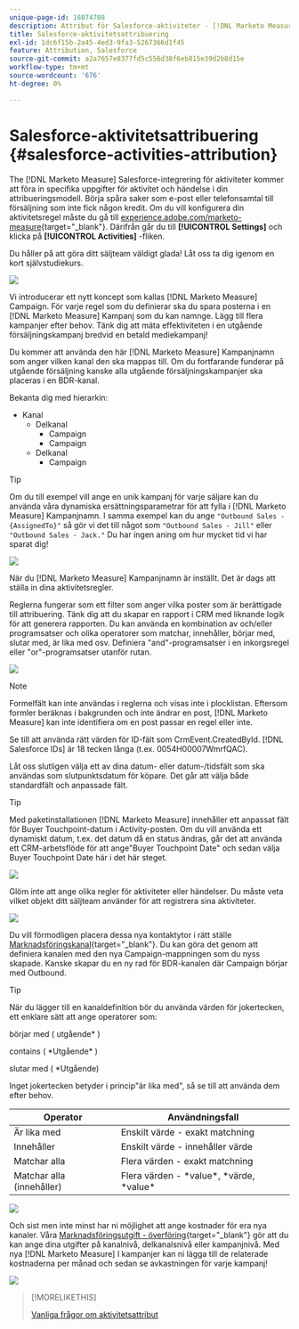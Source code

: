 ```yaml
---
unique-page-id: 18874708
description: Attribut för Salesforce-aktiviteter - [!DNL Marketo Measure] - Produktdokumentation
title: Salesforce-aktivitetsattribuering
exl-id: 1dc6f15b-2a45-4ed3-9fa3-5267366d1f45
feature: Attribution, Salesforce
source-git-commit: a2a7657e8377fd5c556d38f6eb815e39d2b8d15e
workflow-type: tm+mt
source-wordcount: '676'
ht-degree: 0%

---
```


# Salesforce-aktivitetsattribuering {#salesforce-activities-attribution}

The [!DNL Marketo Measure] Salesforce-integrering för aktiviteter kommer att föra in specifika uppgifter för aktivitet och händelse i din attribueringsmodell. Börja spåra saker som e-post eller telefonsamtal till försäljning som inte fick någon kredit. Om du vill konfigurera din aktivitetsregel måste du gå till [experience.adobe.com/marketo-measure](https://experience.adobe.com/marketo-measure){target="_blank"}. Därifrån går du till **[!UICONTROL Settings]** och klicka på **[!UICONTROL Activities]** -fliken.

Du håller på att göra ditt säljteam väldigt glada! Låt oss ta dig igenom en kort självstudiekurs.

![](assets/1.png)

Vi introducerar ett nytt koncept som kallas [!DNL Marketo Measure] Campaign. För varje regel som du definierar ska du spara posterna i en [!DNL Marketo Measure] Kampanj som du kan namnge. Lägg till flera kampanjer efter behov. Tänk dig att mäta effektiviteten i en utgående försäljningskampanj bredvid en betald mediekampanj!

Du kommer att använda den här [!DNL Marketo Measure] Kampanjnamn som anger vilken kanal den ska mappas till. Om du fortfarande funderar på utgående försäljning kanske alla utgående försäljningskampanjer ska placeras i en BDR-kanal.

Bekanta dig med hierarkin:

* Kanal
   * Delkanal
      * Campaign
      * Campaign
   * Delkanal
      * Campaign

>[!TIP]
>
>Om du till exempel vill ange en unik kampanj för varje säljare kan du använda våra dynamiska ersättningsparametrar för att fylla i [!DNL Marketo Measure] Kampanjnamn. I samma exempel kan du ange `"Outbound Sales - {AssignedTo}"` så gör vi det till något som `"Outbound Sales - Jill"` eller `"Outbound Sales - Jack."` Du har ingen aning om hur mycket tid vi har sparat dig!

![](assets/2.png)

När du [!DNL Marketo Measure] Kampanjnamn är inställt. Det är dags att ställa in dina aktivitetsregler.

Reglerna fungerar som ett filter som anger vilka poster som är berättigade till attribuering. Tänk dig att du skapar en rapport i CRM med liknande logik för att generera rapporten. Du kan använda en kombination av och/eller programsatser och olika operatorer som matchar, innehåller, börjar med, slutar med, är lika med osv. Definiera &quot;and&quot;-programsatser i en inkorgsregel eller &quot;or&quot;-programsatser utanför rutan.

![](assets/3.png)

>[!NOTE]
>
>Formelfält kan inte användas i reglerna och visas inte i plocklistan. Eftersom formler beräknas i bakgrunden och inte ändrar en post, [!DNL Marketo Measure] kan inte identifiera om en post passar en regel eller inte.
>
>Se till att använda rätt värden för ID-fält som CrmEvent.CreatedById. [!DNL Salesforce IDs] är 18 tecken långa (t.ex. 0054H00007WmrfQAC).

Låt oss slutligen välja ett av dina datum- eller datum-/tidsfält som ska användas som slutpunktsdatum för köpare. Det går att välja både standardfält och anpassade fält.

>[!TIP]
>
>Med paketinstallationen [!DNL Marketo Measure] innehåller ett anpassat fält för Buyer Touchpoint-datum i Activity-posten. Om du vill använda ett dynamiskt datum, t.ex. det datum då en status ändras, går det att använda ett CRM-arbetsflöde för att ange&quot;Buyer Touchpoint Date&quot; och sedan välja Buyer Touchpoint Date här i det här steget.

![](assets/4.png)

Glöm inte att ange olika regler för aktiviteter eller händelser. Du måste veta vilket objekt ditt säljteam använder för att registrera sina aktiviteter.

![](assets/5.png)

Du vill förmodligen placera dessa nya kontaktytor i rätt ställe [Marknadsföringskanal](https://experience.adobe.com/#/marketo-measure/MyAccount/Business?busView=false&amp;id=10#/!/MyAccount/Business/Account.Settings.SettingsHome?tab=Channels.Online%20Channels){target="_blank"}. Du kan göra det genom att definiera kanalen med den nya Campaign-mappningen som du nyss skapade. Kanske skapar du en ny rad för BDR-kanalen där Campaign börjar med Outbound.

>[!TIP]
>
>När du lägger till en kanaldefinition bör du använda värden för jokertecken, ett enklare sätt att ange operatorer som:
>
>börjar med ( utgående&#42; )
>
>contains ( &#42;Utgående&#42; )
>
>slutar med ( &#42;Utgående)
>
>Inget jokertecken betyder i princip&quot;är lika med&quot;, så se till att använda dem efter behov.

| **Operator** | **Användningsfall** |
|---|---|
| Är lika med | Enskilt värde - exakt matchning |
| Innehåller | Enskilt värde - innehåller värde |
| Matchar alla | Flera värden - exakt matchning |
| Matchar alla (innehåller) | Flera värden - &#42;value&#42;, &#42;värde, &#42;value&#42; |

![](assets/6.png)

Och sist men inte minst har ni möjlighet att ange kostnader för era nya kanaler. Våra [Marknadsföringsutgift - överföring](https://experience.adobe.com/#/marketo-measure/MyAccount/Business?busView=false&amp;id=10#/!/MyAccount/Business/Account.Settings.SettingsHome?tab=Reporting.Marketing%20Spend){target="_blank"} gör att du kan ange dina utgifter på kanalnivå, delkanalsnivå eller kampanjnivå. Med nya [!DNL Marketo Measure] I kampanjer kan ni lägga till de relaterade kostnaderna per månad och sedan se avkastningen för varje kampanj!

![](assets/7.png)

>[!MORELIKETHIS]
>
>[Vanliga frågor om aktivitetsattribut](/help/advanced-marketo-measure-features/activities-attribution/activities-attribution-faq.md)
